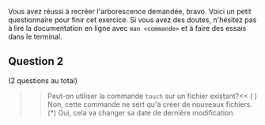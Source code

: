 Vous avez réussi à recréer l'arborescence demandée, bravo. Voici un
petit questionnaire pour finir cet exercice. Si vous avez des doutes,
n'hésitez pas à lire la documentation en ligne avec `man <commande>`
et à faire des essais dans le terminal.

## Question 2
(2 questions au total)

>>Peut-on utiliser la commande `touch` sur un fichier existant?<<
( ) Non, cette commande ne sert qu'à créer de nouveaux fichiers.
(*) Oui, cela va changer sa date de dernière modification.

